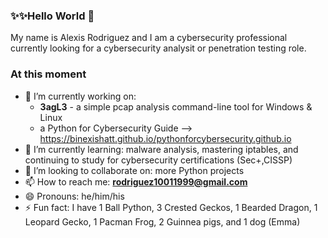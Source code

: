 ### ✨✨Hello World 👋

My name is Alexis Rodriguez and I am a cybersecurity professional currently looking for a cybersecurity analysit or penetration testing role.

### At this moment
- 🔭 I’m currently working on:
  - **3agL3** - a simple pcap analysis command-line tool for Windows & Linux
  - a Python for Cybersecurity Guide --> https://binexishatt.github.io/pythonforcybersecurity.github.io
- 🌱 I’m currently learning: malware analysis, mastering iptables, and continuing to study for cybersecurity certifications (Sec+,CISSP)
- 👯 I’m looking to collaborate on: more Python projects
- 📫 How to reach me: **rodriguez10011999@gmail.com**
- 😄 Pronouns: he/him/his
- ⚡ Fun fact: I have 1 Ball Python, 3 Crested Geckos, 1 Bearded Dragon, 1 Leopard Gecko, 1 Pacman Frog, 2 Guinnea pigs, and 1 dog (Emma)
